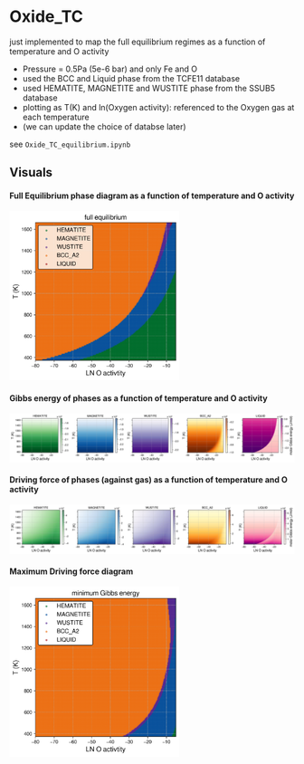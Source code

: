 # Oxide_TC

just implemented to map the full equilibrium regimes as a function of temperature and O activity

- Pressure = 0.5Pa (5e-6 bar) and only Fe and O
- used the BCC and Liquid phase from the TCFE11 database
- used HEMATITE, MAGNETITE and WUSTITE phase from the SSUB5 database
- plotting as T(K) and ln(Oxygen activity): referenced to the Oxygen gas at each temperature
- (we can update the choice of databse later)

see `Oxide_TC_equilibrium.ipynb`

## Visuals

#### Full Equilibrium phase diagram as a function of temperature and O activity

<img src="Oxide_TC_FullEquil.png" width="300"/>
  
#### Gibbs energy of phases as a function of temperature and O activity

![Oxide_TC_Gm_phases](Oxide_TC_Gm_phases.png)

<!-- #### minimum Gibbs energy diagram

<img src="Oxide_TC_Gmin.png" width="300"/> -->

#### Driving force of phases (against gas) as a function of temperature and O activity

![Oxide_TC_dgm_phases](Oxide_TC_dgm_phases.png)

#### Maximum Driving force diagram

<img src="Oxide_TC_DGMmax.png" width="300"/>
